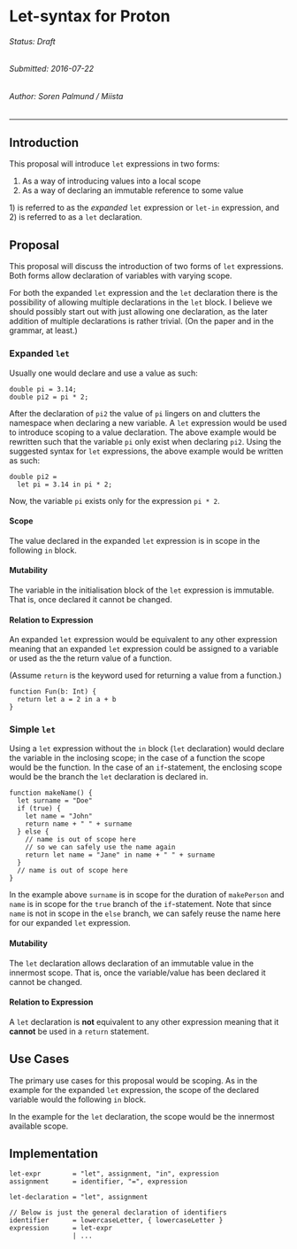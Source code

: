 # Let-syntax for Proton

###### Status: Draft
###### Submitted: 2016-07-22
###### Author: Soren Palmund / Miista

---

Introduction
------------

This proposal will introduce `let` expressions in two forms:

1. As a way of introducing values into a local scope
2. As a way of declaring an immutable reference to some value

1\) is referred to as the _expanded_ `let` expression or `let-in` expression,
and 2) is referred to as a `let` declaration.

Proposal
--------

This proposal will discuss the introduction of two forms of `let` expressions.
Both forms allow declaration of variables with varying scope.

For both the expanded `let` expression and the `let` declaration there is
the possibility of allowing multiple declarations in the `let` block.
I believe we should possibly start out with just allowing one declaration,
as the later addition of multiple declarations is rather trivial.
(On the paper and in the grammar, at least.)

### Expanded `let`

Usually one would declare and use a value as such:

    double pi = 3.14;
    double pi2 = pi * 2;

After the declaration of `pi2` the value of `pi` lingers on and clutters
the namespace when declaring a new variable.
A `let` expression would be used to introduce scoping to a value declaration.
The above example would be rewritten such that the variable `pi` only
exist when declaring `pi2`.
Using the suggested syntax for `let` expressions, the above example
would be written as such:

    double pi2 = 
      let pi = 3.14 in pi * 2;

Now, the variable `pi` exists only for the expression `pi * 2`.

#### Scope

The value declared in the expanded `let` expression is in scope
in the following `in` block.

#### Mutability

The variable in the initialisation block of the `let` expression is immutable.
That is, once declared it cannot be changed.

#### Relation to Expression

An expanded `let` expression would be equivalent to any
other expression meaning that an expanded `let` expression could be assigned
to a variable or used as the the return value of a function.

(Assume `return` is the keyword used for returning a value from a function.)

    function Fun(b: Int) {
      return let a = 2 in a + b
    }

### Simple `let`

Using a `let` expression without the `in` block (`let` declaration) 
would declare the variable in the inclosing scope; in the case of a function 
the scope would be the function. 
In the case of an `if`-statement, the enclosing scope would be
the branch the `let` declaration is declared in.

    function makeName() {
      let surname = "Doe"
      if (true) {
        let name = "John"
        return name + " " + surname
      } else {
        // name is out of scope here
        // so we can safely use the name again
        return let name = "Jane" in name + " " + surname
      }
      // name is out of scope here
    }

In the example above `surname` is in scope for the duration of `makePerson`
and `name` is in scope for the `true` branch of the `if`-statement.
Note that since `name` is not in scope in the `else` branch, we can safely
reuse the name here for our expanded `let` expression.

#### Mutability

The `let` declaration allows declaration of an immutable value in the innermost
scope.
That is, once the variable/value has been declared it cannot be changed.

#### Relation to Expression

A `let` declaration is **not** equivalent to any other expression meaning
that it **cannot** be used in a `return` statement.

Use Cases
---------

The primary use cases for this proposal would be scoping.
As in the example for the expanded `let` expression, the scope of the
declared variable would the following `in` block.

In the example for the `let` declaration, the scope would be the innermost
available scope.

Implementation
--------------

~~~
let-expr        = "let", assignment, "in", expression
assignment      = identifier, "=", expression

let-declaration = "let", assignment

// Below is just the general declaration of identifiers
identifier      = lowercaseLetter, { lowercaseLetter }
expression      = let-expr
                | ...
~~~
